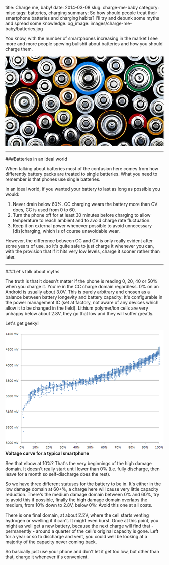 title: Charge me, baby!
date: 2014-03-08
slug: charge-me-baby
category: misc
tags: batteries, charging
summary: So how should people treat their smartphone batteries and charging habits? I'll try and debunk some myths and spread some knowledge.
og_image: images/charge-me-baby/batteries.jpg

You know, with the number of smartphones increasing in the market I see more and more people spewing bullshit about batteries and how you should charge them.

![featureimage](/images/charge-me-baby/batteries.jpg)

---

###Batteries in an ideal world

When talking about batteries most of the confusion here comes from how differently battery packs are treated to single batteries. What you need to remember is that phones use single batteries.

In an ideal world, if you wanted your battery to last as long as possible you would:

1. Never drain below 60%. CC charging wears the battery more than CV does, CC is used from 0 to 60.
2. Turn the phone off for at least 30 minutes before charging to allow temperature to reach ambient and to avoid charge rate fluctuation.
3. Keep it on external power whenever possible to avoid unnecessary [dis]charging, which is of course unavoidable wear.

However, the difference between CC and CV is only really evident after some years of use, so it's quite safe to just charge it whenever you can, with the provision that if it hits very low levels, charge it sooner rather than later.

---

###Let's talk about myths

The truth is that it doesn't matter if the phone is reading 0, 20, 40 or 50% when you charge it. You're in the CC charge domain regardless. 0% on an Android is usually about 3.0V. This is purely arbitrary and chosen as a balance between battery longevity and battery capacity: It's configurable in the power management IC (set at factory, not aware of any devices which allow it to be changed in the field). Lithium polymer/ion cells are very unhappy below about 2.8V, they go that low and they will suffer greatly.

Let's get geeky!

![voltage_curve](/images/charge-me-baby/voltage_curve.png)
<strong>Voltage curve for a typical smartphone</strong>


See that elbow at 10%? That's the very beginnings of the high damage domain. It doesn't really start until lower than 0% (i.e. fully discharge, then leave for a month so self-discharge does the rest).

So we have three different statuses for the battery to be in. It's either in the low damage domain at 60+%, a charge here will cause very little capacity reduction. There's the medium damage domain between 0% and 60%, try to avoid this if possible, finally the high damage domain overlaps the medium, from 10% down to 2.8V, below 0%: Avoid this one at all costs.

There is one final domain, at about 2.2V, where the cell starts venting hydrogen or swelling if it can't. It might even burst. Once at this point, you might as well get a new battery, because the next charge will find that - permanently - around a quarter of the cell's original capacity is gone. Left for a year or so to discharge and vent, you could well be looking at a majority of the capacity never coming back.

So basically just use your phone and don't let it get too low, but other than that, charge it whenever it's convenient.

